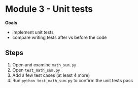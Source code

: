 # Module 3 - Unit tests

**Goals**
- implement unit tests
- compare writing tests after vs before the code

## Steps

1. Open and examine `math_sum.py`
2. Open `test_math_sum.py`
3. Add a few test cases (at least 4 more)
4. Run `python test_math_sum.py` to confirm the unit tests pass


